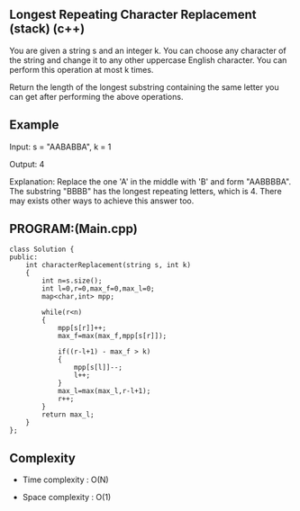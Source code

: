 ## Longest Repeating Character Replacement (stack) (c++)

You are given a string s and an integer k. You can choose any character of the string and change it to any other uppercase English character. You can perform this operation at most k times.

Return the length of the longest substring containing the same letter you can get after performing the above operations.

## Example
Input: s = "AABABBA", k = 1

Output: 4

Explanation: Replace the one 'A' in the middle with 'B' and form "AABBBBA".
The substring "BBBB" has the longest repeating letters, which is 4.
There may exists other ways to achieve this answer too.
## PROGRAM:(Main.cpp)
```
class Solution {
public:
    int characterReplacement(string s, int k) 
    {
        int n=s.size();
        int l=0,r=0,max_f=0,max_l=0;
        map<char,int> mpp;

        while(r<n)
        {
            mpp[s[r]]++;
            max_f=max(max_f,mpp[s[r]]);

            if((r-l+1) - max_f > k)
            {
                mpp[s[l]]--;
                l++;
            } 
            max_l=max(max_l,r-l+1);
            r++;
        }
        return max_l;
    }
};
```
## Complexity
- Time complexity : O(N)

- Space complexity : O(1)
